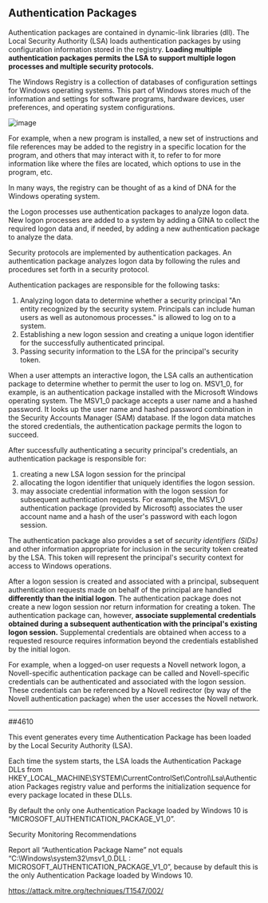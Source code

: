 ## Authentication Packages

Authentication packages are contained in dynamic-link libraries (dll). The Local Security Authority (LSA) loads authentication packages by using configuration information stored in the registry. **Loading multiple authentication packages permits the LSA to support multiple logon processes and multiple security protocols.**

The Windows Registry is a collection of databases of configuration settings for Windows operating systems.
This part of Windows stores much of the information and settings for software programs, hardware devices, user preferences, and operating system configurations.

![image](https://user-images.githubusercontent.com/72671239/221893162-e2b531c7-e472-4344-b439-569ae28a01f9.png)


For example, when a new program is installed, a new set of instructions and file references may be added to the registry in a specific location for the program, and others that may interact with it, to refer to for more information like where the files are located, which options to use in the program, etc.

In many ways, the registry can be thought of as a kind of DNA for the Windows operating system.

the Logon processes use authentication packages to analyze logon data. New logon processes are added to a system by adding a GINA to collect the required logon data and, if needed, by adding a new authentication package to analyze the data.

Security protocols are implemented by authentication packages. An authentication package analyzes logon data by following the rules and procedures set forth in a security protocol.

Authentication packages are responsible for the following tasks:

1. Analyzing logon data to determine whether a security principal "An entity recognized by the security system. Principals can include human users as well as autonomous processes." is allowed to log on to a system.
2. Establishing a new logon session and creating a unique logon identifier for the successfully authenticated principal.
3. Passing security information to the LSA for the principal's security token.

When a user attempts an interactive logon, the LSA calls an authentication package to determine whether to permit the user to log on. MSV1_0, for example, is an authentication package installed with the Microsoft Windows operating system. The MSV1_0 package accepts a user name and a hashed password. It looks up the user name and hashed password combination in the Security Accounts Manager (SAM) database. If the logon data matches the stored credentials, the authentication package permits the logon to succeed.

After successfully authenticating a security principal's credentials, an authentication package is responsible for:

1. creating a new LSA logon session for the principal 
2. allocating the logon identifier that uniquely identifies the logon session.
3. may associate credential information with the logon session for subsequent authentication requests. For example, the MSV1_0 authentication package (provided by Microsoft) associates the user account name and a hash of the user's password with each logon session.

The authentication package also provides a set of _security identifiers (SIDs)_ and other information appropriate for inclusion in the security token created by the LSA. This token will represent the principal's security context for access to Windows operations.

After a logon session is created and associated with a principal, subsequent authentication requests made on behalf of the principal are handled **differently than the initial logon**. The authentication package does not create a new logon session nor return information for creating a token. The authentication package can, however, **associate supplemental credentials obtained during a subsequent authentication with the principal's existing logon session.** Supplemental credentials are obtained when access to a requested resource requires information beyond the credentials established by the initial logon.

For example, when a logged-on user requests a Novell network logon, a Novell-specific authentication package can be called and Novell-specific credentials can be authenticated and associated with the logon session. These credentials can be referenced by a Novell redirector (by way of the Novell authentication package) when the user accesses the Novell network.


--------------------------------------

##4610

This event generates every time Authentication Package has been loaded by the Local Security Authority (LSA).

Each time the system starts, the LSA loads the Authentication Package DLLs from HKEY_LOCAL_MACHINE\SYSTEM\CurrentControlSet\Control\Lsa\Authentication Packages registry value and performs the initialization sequence for every package located in these DLLs.

By default the only one Authentication Package loaded by Windows 10 is “MICROSOFT_AUTHENTICATION_PACKAGE_V1_0”.

Security Monitoring Recommendations

Report all “Authentication Package Name” not equals “C:\Windows\system32\msv1_0.DLL : MICROSOFT_AUTHENTICATION_PACKAGE_V1_0”, because by default this is the only Authentication Package loaded by Windows 10.


https://attack.mitre.org/techniques/T1547/002/
